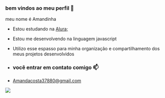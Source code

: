 ### bem vindos ao meu perfil 💙

meu nome é Amandinha 

- Estou estudando na [Alura;](https://www.alura.com.br)
- Estou me desenvolvendo na linguagem javascript
- Utilizo esse espasso para minha organização e compartilhamento dos meus projetos desenvolvidos

- ### você entrar em contato comigo 📫

- Amandacosta37880@gmail.com

![](https://media1.tenor.com/m/Ywy2QP1soHEAAAAC/cat-cutie.gif)
